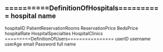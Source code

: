 ==========DefinitionOfHospitals==========
hospital name
-------------
hospitalID PatientReservationRooms ReservationPrice BedsPrice hospitalRate 
HospitalSpecialties 
HospitalClinics
=========DefinitionOfUsers================
userID username userAge  email Password full name 

